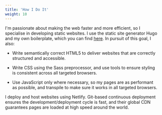 ```yaml
---
title: 'How I Do It'
weight: 10
---
```


I'm passionate about making the web faster and more efficient, so I specialise in developing static websites. I use the static site generator Hugo and my own boilerplate, which you can find [here](https://github.com/adamrutter/hugo-boilerplate). In pursuit of this goal, I also:

- Write semantically correct HTML5 to deliver websites that are correctly structured and accessible.

- Write CSS using the Sass preprocessor, and use tools to ensure styling is consistent across all targeted browsers.

- Use JavaScript only where necessary, so my pages are as performant as possible, and transpile to make sure it works in all targeted browsers.

I deploy and host websites using Netlify. Git-based continuous deployment ensures the development/deployment cycle is fast, and their global CDN guarantees pages are loaded at high speed around the world.
